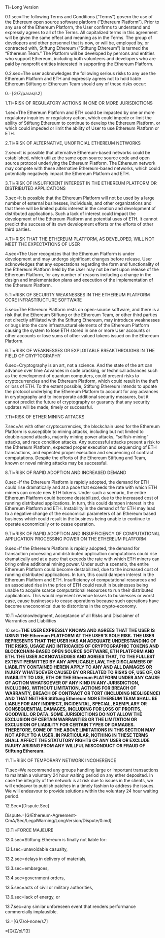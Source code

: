 Ti=Long Version

0.1.sec=The following Terms and Conditions (“Terms”) govern the use of the Ethereum open source software platform (“Ethereum Platform”). Prior to any use of the Ethereum Platform, the User confirms to understand and expressly agrees to all of the Terms. All capitalized terms in this agreement will be given the same effect and meaning as in the Terms. The group of developers and other personnel that is now, or will be, employed by, or contracted with, Stiftung Ethereum (“Stiftung Ethereum”) is termed the “Ethereum Team.” The Platform will be developed by persons and entities who support Ethereum, including both volunteers and developers who are paid by nonprofit entities interested in supporting the Ethereum Platform.

0.2.sec=The user acknowledges the following serious risks to any use the Ethereum Platform and ETH and expressly agrees not to hold liable Ethereum Stiftung or Ethereum Team should any of these risks occur:

0.=[G/Z/paras/s2]

1.Ti=RISK OF REGULATORY ACTIONS IN ONE OR MORE JURISDICTIONS

1.sec=The Ethereum Platform and ETH could be impacted by one or more regulatory inquiries or regulatory action, which could impede or limit the ability of Stiftung Ethereum to continue to develop the Ethereum Platform, or which could impeded or limit the ability of User to use Ethereum Platform or ETH.

2.Ti=RISK OF ALTERNATIVE, UNOFFICIAL ETHEREUM NETWORKS

2.sec=It is possible that alternative Ethereum-based networks could be established, which utilize the same open source source code and open source protocol underlying the Ethereum Platform. The Ethereum network may compete with these alternative Ethereum-based networks, which could potentially negatively impact the Ethereum Platform and ETH.

3.Ti=RISK OF INSUFFICIENT INTEREST IN THE ETHEREUM PLATFORM OR DISTRIBUTED APPLICATIONS

3.sec=It is possible that the Ethereum Platform will not be used by a large number of external businesses, individuals, and other organizations and that there will be limited public interest in the creation and development of distributed applications. Such a lack of interest could impact the development of the Ethereum Platform and potential uses of ETH. It cannot predict the success of its own development efforts or the efforts of other third parties.

4.Ti=RISK THAT THE ETHEREUM PLATFORM, AS DEVELOPED, WILL NOT MEET THE EXPECTATIONS OF USER

4.sec=The User recognizes that the Ethereum Platform is under development and may undergo significant changes before release. User acknowledges that any expectations regarding the form and functionality of the Ethereum Platform held by the User may not be met upon release of the Ethereum Platform, for any number of reasons including a change in the design and implementation plans and execution of the implementation of the Ethereum Platform.

5.Ti=RISK OF SECURITY WEAKNESSES IN THE ETHEREUM PLATFORM CORE INFRASTRUCTURE SOFTWARE

5.sec=The Ethereum Platform rests on open-source software, and there is a risk that the Ethereum Stiftung or the Ethereum Team, or other third parties not directly affiliated with the Stiftung Ethereum, may introduce weaknesses or bugs into the core infrastructural elements of the Ethereum Platform causing the system to lose ETH stored in one or more User accounts or other accounts or lose sums of other valued tokens issued on the Ethereum Platform.

6.Ti=RISK OF WEAKNESSES OR EXPLOITABLE BREAKTHROUGHS IN THE FIELD OF CRYPTOGRAPHY

6.sec=Cryptography is an art, not a science. And the state of the art can advance over time Advances in code cracking, or technical advances such as the development of quantum computers, could present risks to cryptocurrencies and the Ethereum Platform, which could result in the theft or loss of ETH. To the extent possible, Stiftung Ethereum intends to update the protocol underlying the Ethereum Platform to account for any advances in cryptography and to incorporate additional security measures, but it cannot predict the future of cryptography or guaranty that any security updates will be made, timely or successful.

7.Ti=RISK OF ETHER MINING ATTACKS

7.sec=As with other cryptocurrencies, the blockchain used for the Ethereum Platform is susceptible to mining attacks, including but not limited to double-spend attacks, majority mining power attacks, “selfish-mining” attacks, and race condition attacks. Any successful attacks present a risk to the Ethereum Platform, expected proper execution and sequencing of ETH transactions, and expected proper execution and sequencing of contract computations. Despite the efforts of the Ethereum Stiftung and Team, known or novel mining attacks may be successful.

8.Ti=RISK OF RAPID ADOPTION AND INCREASED DEMAND

8.sec=If the Ethereum Platform is rapidly adopted, the demand for ETH could rise dramatically and at a pace that exceeds the rate with which ETH miners can create new ETH tokens. Under such a scenario, the entire Ethereum Platform could become destabilized, due to the increased cost of running distributed applications. In turn, this could dampen interest in the Ethereum Platform and ETH. Instability in the demand of for ETH may lead to a negative change of the economical parameters of an Ethereum based business which could result in the business being unable to continue to operate economically or to cease operation.

9.Ti=RISK OF RAPID ADOPTION AND INSUFFICIENCY OF COMPUTATIONAL APPLICATION PROCESSING POWER ON THE ETHEREUM PLATFORM

9.sec=If the Ethereum Platform is rapidly adopted, the demand for transaction processing and distributed application computations could rise dramatically and at a pace that exceeds the rate with which ETH miners can bring online additional mining power. Under such a scenario, the entire Ethereum Platform could become destabilized, due to the increased cost of running distributed applications. In turn, this could dampen interest in the Ethereum Platform and ETH. Insufficiency of computational resources and an associated rise in the price of ETH could result in businesses being unable to acquire scarce computational resources to run their distributed applications. This would represent revenue losses to businesses or worst case, cause businesses to cease operations because such operations have become uneconomical due to distortions in the crypto-economy.

10.Ti=Acknowledgment, Acceptance of all Risks and Disclaimer of Warranties and Liabilities 

10.sec=<b>THE USER EXPRESSLY KNOWS AND AGREES THAT THE USER IS USING THE Ethereum PLATFORM AT THE USER’S SOLE RISK. THE USER REPRESENTS THAT THE USER HAS AN ADEQUATE UNDERSTANDING OF THE RISKS, USAGE AND INTRICACIES OF CRYPTOGRAPHIC TOKENS AND BLOCKCHAIN-BASED OPEN SOURCE SOFTWARE, ETH PLATFORM AND ETH. THE USER ACKNOWLEDGES AND AGREES THAT, TO THE FULLEST EXTENT PERMITTED BY ANY APPLICABLE LAW, THE DISCLAIMERS OF LIABILITY CONTAINED HEREIN APPLY TO ANY AND ALL DAMAGES OR INJURY WHATSOEVER CAUSED BY OR RELATED TO RISKS OF, USE OF, OR INABILITY TO USE, ETH OR THE Ethereum PLATFORM UNDER ANY CAUSE OF ACTION WHATSOEVER OF ANY KIND IN ANY JURISDICTION, INCLUDING, WITHOUT LIMITATION, ACTIONS FOR BREACH OF WARRANTY, BREACH OF CONTRACT OR TORT (INCLUDING NEGLIGENCE) AND THAT NEITHER Stiftung Ethereum NOR ETHEREUM TEAM SHALL BE LIABLE FOR ANY INDIRECT, INCIDENTAL, SPECIAL, EXEMPLARY OR CONSEQUENTIAL DAMAGES, INCLUDING FOR LOSS OF PROFITS, GOODWILL OR DATA. SOME JURISDICTIONS DO NOT ALLOW THE EXCLUSION OF CERTAIN WARRANTIES OR THE LIMITATION OR EXCLUSION OF LIABILITY FOR CERTAIN TYPES OF DAMAGES. THEREFORE, SOME OF THE ABOVE LIMITATIONS IN THIS SECTION MAY NOT APPLY TO A USER. IN PARTICULAR, NOTHING IN THESE TERMS SHALL AFFECT THE STATUTORY RIGHTS OF ANY USER OR EXCLUDE INJURY ARISING FROM ANY WILLFUL MISCONDUCT OR FRAUD OF Stiftung Ethereum.</b>

11.Ti=RISK OF TEMPORARY NETWORK INCOHERENCE

11.sec=We recommend any groups handling large or important transactions to maintain a voluntary 24 hour waiting period on any ether deposited. In case the integrity of the network is at risk due to issues in the clients, we will endeavor to publish patches in a timely fashion to address the issues. We will endeavour to provide solutions within the voluntary 24 hour waiting period.

12.Sec={Dispute.Sec}

Dispute.=[G/Ethereum-Agreement-CmA/Sec/LegalWarning/LongVersion/Dispute/0.md]

13.Ti=FORCE MAJEURE

13.0.sec=Stiftung Ethereum is finally not liable for:

13.1.sec=unavoidable casualty,

13.2.sec=delays in delivery of materials,

13.3.sec=embargoes,

13.4.sec=government orders,

13.5.sec=acts of civil or military authorities,

13.6.sec=lack of energy, or

13.7.sec=any similar unforeseen event that renders performance commercially implausible.

13.=[G/Z/ol-none/s7]

=[G/Z/ol/13]
